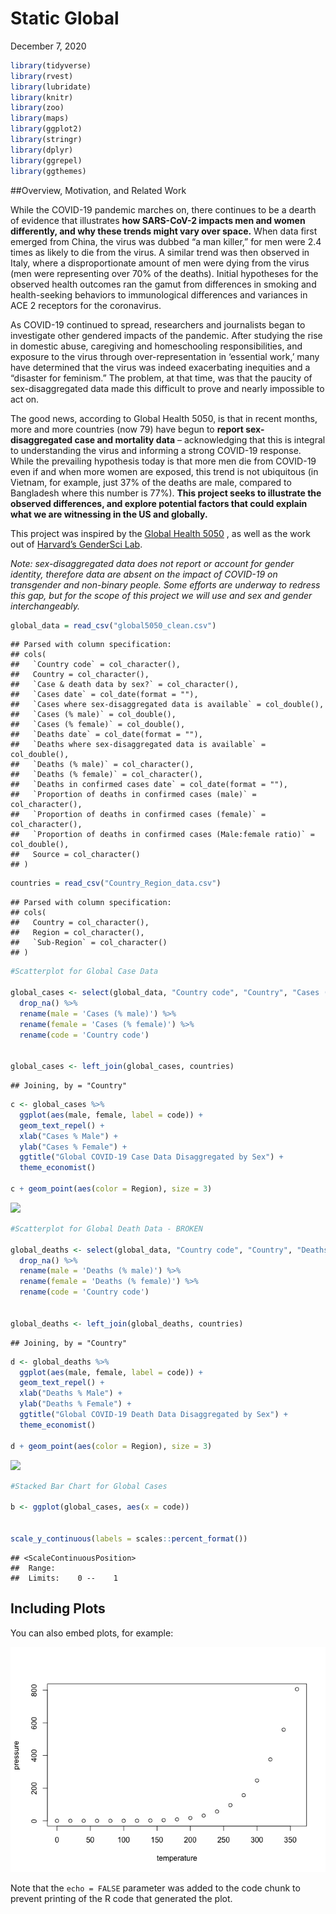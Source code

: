 Static Global
================
December 7, 2020

``` r
library(tidyverse)
library(rvest)
library(lubridate)
library(knitr)
library(zoo)
library(maps)
library(ggplot2)
library(stringr)
library(dplyr)
library(ggrepel)
library(ggthemes)
```

\#\#Overview, Motivation, and Related Work

While the COVID-19 pandemic marches on, there continues to be a dearth
of evidence that illustrates **how SARS-CoV-2 impacts men and women
differently, and why these trends might vary over space.** When data
first emerged from China, the virus was dubbed “a man killer,” for men
were 2.4 times as likely to die from the virus. A similar trend was then
observed in Italy, where a disproportionate amount of men were dying
from the virus (men were representing over 70% of the deaths). Initial
hypotheses for the observed health outcomes ran the gamut from
differences in smoking and health-seeking behaviors to immunological
differences and variances in ACE 2 receptors for the coronavirus.

As COVID-19 continued to spread, researchers and journalists began to
investigate other gendered impacts of the pandemic. After studying the
rise in domestic abuse, caregiving and homeschooling responsibilities,
and exposure to the virus through over-representation in ‘essential
work,’ many have determined that the virus was indeed exacerbating
inequities and a “disaster for feminism.” The problem, at that time, was
that the paucity of sex-disaggregated data made this difficult to prove
and nearly impossible to act on.

The good news, according to Global Health 5050, is that in recent
months, more and more countries (now 79) have begun to **report
sex-disaggregated case and mortality data** – acknowledging that this is
integral to understanding the virus and informing a strong COVID-19
response. While the prevailing hypothesis today is that more men die
from COVID-19 even if and when more women are exposed, this trend is not
ubiquitous (in Vietnam, for example, just 37% of the deaths are male,
compared to Bangladesh where this number is 77%). **This project seeks
to illustrate the observed differences, and explore potential factors
that could explain what we are witnessing in the US and globally.**

This project was inspired by the [Global
Health 5050](https://globalhealth5050.org/) , as well as the work out of
[Harvard’s GenderSci
Lab](https://www.genderscilab.org/gender-and-sex-in-covid19).

*Note: sex-disaggregated data does not report or account for gender
identity, therefore data are absent on the impact of COVID-19 on
transgender and non-binary people. Some efforts are underway to redress
this gap, but for the scope of this project we will use and sex and
gender interchangeably.*

``` r
global_data = read_csv("global5050_clean.csv")
```

    ## Parsed with column specification:
    ## cols(
    ##   `Country code` = col_character(),
    ##   Country = col_character(),
    ##   `Case & death data by sex?` = col_character(),
    ##   `Cases date` = col_date(format = ""),
    ##   `Cases where sex-disaggregated data is available` = col_double(),
    ##   `Cases (% male)` = col_double(),
    ##   `Cases (% female)` = col_double(),
    ##   `Deaths date` = col_date(format = ""),
    ##   `Deaths where sex-disaggregated data is available` = col_double(),
    ##   `Deaths (% male)` = col_character(),
    ##   `Deaths (% female)` = col_character(),
    ##   `Deaths in confirmed cases date` = col_date(format = ""),
    ##   `Proportion of deaths in confirmed cases (male)` = col_character(),
    ##   `Proportion of deaths in confirmed cases (female)` = col_character(),
    ##   `Proportion of deaths in confirmed cases (Male:female ratio)` = col_double(),
    ##   Source = col_character()
    ## )

``` r
countries = read_csv("Country_Region_data.csv")
```

    ## Parsed with column specification:
    ## cols(
    ##   Country = col_character(),
    ##   Region = col_character(),
    ##   `Sub-Region` = col_character()
    ## )

``` r
#Scatterplot for Global Case Data

global_cases <- select(global_data, "Country code", "Country", "Cases (% male)", "Cases (% female)") %>%
  drop_na() %>%
  rename(male = 'Cases (% male)') %>%
  rename(female = 'Cases (% female)') %>%
  rename(code = 'Country code')


global_cases <- left_join(global_cases, countries)
```

    ## Joining, by = "Country"

``` r
c <- global_cases %>% 
  ggplot(aes(male, female, label = code)) +
  geom_text_repel() +
  xlab("Cases % Male") +
  ylab("Cases % Female") +
  ggtitle("Global COVID-19 Case Data Disaggregated by Sex") + 
  theme_economist()

c + geom_point(aes(color = Region), size = 3)
```

![](Static-Global_files/figure-gfm/unnamed-chunk-2-1.png)<!-- -->

``` r
#Scatterplot for Global Death Data - BROKEN 

global_deaths <- select(global_data, "Country code", "Country", "Deaths (% male)", "Deaths (% female)") %>%
  drop_na() %>%
  rename(male = 'Deaths (% male)') %>%
  rename(female = 'Deaths (% female)') %>%
  rename(code = 'Country code')


global_deaths <- left_join(global_deaths, countries)
```

    ## Joining, by = "Country"

``` r
d <- global_deaths %>% 
  ggplot(aes(male, female, label = code)) +
  geom_text_repel() +
  xlab("Deaths % Male") +
  ylab("Deaths % Female") +
  ggtitle("Global COVID-19 Death Data Disaggregated by Sex") + 
  theme_economist()

d + geom_point(aes(color = Region), size = 3)
```

![](Static-Global_files/figure-gfm/unnamed-chunk-3-1.png)<!-- -->

``` r
#Stacked Bar Chart for Global Cases 

b <- ggplot(global_cases, aes(x = code))


scale_y_continuous(labels = scales::percent_format())
```

    ## <ScaleContinuousPosition>
    ##  Range:  
    ##  Limits:    0 --    1

## Including Plots

You can also embed plots, for example:

![](Static-Global_files/figure-gfm/pressure-1.png)<!-- -->

Note that the `echo = FALSE` parameter was added to the code chunk to
prevent printing of the R code that generated the plot.
